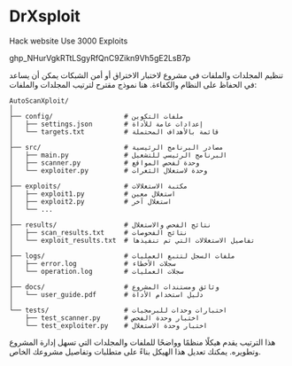# DrXsploit
Hack website Use 3000 Exploits

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

تنظيم المجلدات والملفات في مشروع لاختبار الاختراق أو أمن الشبكات يمكن أن يساعد في الحفاظ على النظام والكفاءة. هنا نموذج مقترح لترتيب المجلدات والملفات:

```
AutoScanXploit/
│
├── config/                  # ملفات التكوين
│   ├── settings.json        # إعدادات عامة للأداة
│   └── targets.txt          # قائمة بالأهداف المحتملة
│
├── src/                     # مصادر البرنامج الرئيسية
│   ├── main.py              # البرنامج الرئيسي للتشغيل
│   ├── scanner.py           # وحدة لفحص المواقع
│   └── exploiter.py         # وحدة لاستغلال الثغرات
│
├── exploits/                # مكتبة الاستغلالات
│   ├── exploit1.py          # استغلال معين
│   ├── exploit2.py          # استغلال آخر
│   └── ...
│
├── results/                 # نتائج الفحص والاستغلال
│   ├── scan_results.txt     # نتائج الفحوصات
│   └── exploit_results.txt  # تفاصيل الاستغلالات التي تم تنفيذها
│
├── logs/                    # ملفات السجل لتتبع العمليات
│   ├── error.log            # سجلات الأخطاء
│   └── operation.log        # سجلات العمليات
│
├── docs/                    # وثائق ومستندات المشروع
│   └── user_guide.pdf       # دليل استخدام الأداة
│
└── tests/                   # اختبارات وحدات للبرمجيات
    ├── test_scanner.py      # اختبار وحدة الفحص
    └── test_exploiter.py    # اختبار وحدة الاستغلال
```

هذا الترتيب يقدم هيكلًا منظمًا وواضحًا للملفات والمجلدات التي تسهل إدارة المشروع وتطويره. يمكنك تعديل هذا الهيكل بناءً على متطلبات وتفاصيل مشروعك الخاص.
